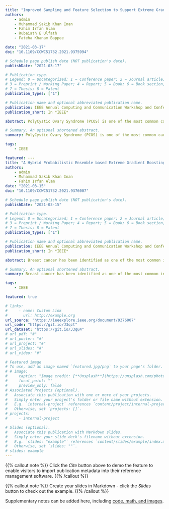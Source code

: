```yaml
---
title: "Improved Sampling and Feature Selection to Support Extreme Gradient Boosting For PCOS Diagnosis"
authors:
    - admin
    - Muhammad Sakib Khan Inan
    - Fahim Irfan Alam
    - Rubaiath E Ulfath
    - Fateha Khanam Bappee

date: "2021-03-17"
doi: "10.1109/CCWC51732.2021.9375994"

# Schedule page publish date (NOT publication's date).
publishDate: "2021-03-17"

# Publication type.
# Legend: 0 = Uncategorized; 1 = Conference paper; 2 = Journal article;
# 3 = Preprint / Working Paper; 4 = Report; 5 = Book; 6 = Book section;
# 7 = Thesis; 8 = Patent
publication_types: ["1"]

# Publication name and optional abbreviated publication name.
publication: IEEE Annual Computing and Communication Workshop and Conference (CCWC)
publication_short: In *IEEE*

abstract: PolyCystic Ovary Syndrome (PCOS) is one of the most common causes of female infertility, affecting a large number of women of reproductive age, even continuing far beyond the childbearing years. This hormonal disorder may further lead to the risk of other long-term complications. Considering the powerful recognition abilities of the probabilistic nature of ensemble-based gradient boosting algorithms, particularly in the field of the medical domain, we propose the use of Extreme Gradient Boosting, XGBoost, for early detection of PCOS. To strongly support an effective classification performance, we have resampled our data using a combination of SMOTE(Synthetic Minority Oversampling Techniques) & ENN (Edited Nearest Neighbour), to solve class imbalance and data outliers issues. Also, by exploiting popular statistical correlation methods, ANOVA Test Chi-Square Test, we have identified 23 most significant metabolic and clinical parameters that best classify PCOS conditions. Finally, we experimented with our model on a benchmark dataset collected from Kaggle to justify the effectiveness of our proposed findings where the Extreme Gradient Boosting classifier outperformed all other classifiers with a 10 Fold Cross-validation score of 96.03 % all over, along with a 98% Recall in the detection of patients not having PCOS, which outperforms all the existing recent methods where the numerical data-driven diagnosis of PCOS have been studied on this particular dataset.

# Summary. An optional shortened abstract.
summary: PolyCystic Ovary Syndrome (PCOS) is one of the most common causes of female infertility, affecting a large number of women of reproductive age, even continuing far beyond the childbearing years. This hormonal disorder may further lead to the risk of other long-term complications. Considering the powerful recognition abilities of the probabilistic nature of ensemble-based gradient boosting algorithms, particularly in the field of the medical domain, we propose the use of Extreme Gradient Boosting, XGBoost, for early detection of PCOS. To strongly support an effective classification performance, we have resampled our data using a combination of SMOTE(Synthetic Minority Oversampling Techniques) & ENN (Edited Nearest Neighbour), to solve class imbalance and data outliers issues. Also, by exploiting popular statistical correlation methods, ANOVA Test Chi-Square Test, we have identified 23 most significant metabolic and clinical parameters that best classify PCOS conditions. Finally, we experimented with our model on a benchmark dataset collected from Kaggle to justify the effectiveness of our proposed findings where the Extreme Gradient Boosting classifier outperformed all other classifiers with a 10 Fold Cross-validation score of 96.03 % all over, along with a 98% Recall in the detection of patients not having PCOS, which outperforms all the existing recent methods where the numerical data-driven diagnosis of PCOS have been studied on this particular dataset.

tags:
    - IEEE

featured: ---
title: "A Hybrid Probabilistic Ensemble based Extreme Gradient Boosting Approach For Breast Cancer Diagnosis"
authors:
    - admin
    - Muhammad Sakib Khan Inan
    - Fahim Irfan Alam
date: "2021-03-15"
doi: "10.1109/CCWC51732.2021.9376007"

# Schedule page publish date (NOT publication's date).
publishDate: "2021-03-15"

# Publication type.
# Legend: 0 = Uncategorized; 1 = Conference paper; 2 = Journal article;
# 3 = Preprint / Working Paper; 4 = Report; 5 = Book; 6 = Book section;
# 7 = Thesis; 8 = Patent
publication_types: ["1"]

# Publication name and optional abbreviated publication name.
publication: IEEE Annual Computing and Communication Workshop and Conference (CCWC)
publication_short: In *IEEE*

abstract: Breast cancer has been identified as one of the most common invasive cancers and the second leading cause of cancer death among women. The survival rates have, however, improved dramatically in recent years, thanks to the advances in the screening and treatment process, hugely depending on how early the disease was detected. Along with the physicians, this had also initiated researchers all over the globe to dedicate themselves to extensive research to produce automated diagnosis strategies for breast cancer. Realizing the extraordinary potential of machine learning-based models in the biomedical domain, a large number of diagnosis methods have been proposed in this direction. In our study, we propose a hybrid unique machine learning framework that integrates individual prediction probabilities from 3 machine learning (Logistic Regression, Support Vector Machine, and K Nearest Neighbors) classifiers, then enhances the performance of these 3 classifiers through hybridization, stacking a gradient boosting algorithm over the combination of these classifiers which ultimately results in a 10 Fold Cross Validation Score of 98.4%, Recall of 100% and Precision of 97.3%. Besides, to handle the class imbalance problem we have incorporated SMOTE(Synthetic Minority Oversampling Technique) for minority classes and also Robust Scaling for normalization to deal with outliers in the dataset. In our proposed hybrid solution, we successfully adopted the breast cancer domain in every stage of our framework, starting from data pre-processing, feature extraction and finally classification. Our framework outperformed some recent state of the art studies in the breast cancer domain.

# Summary. An optional shortened abstract.
summary: Breast cancer has been identified as one of the most common invasive cancers and the second leading cause of cancer death among women. The survival rates have, however, improved dramatically in recent years, thanks to the advances in the screening and treatment process, hugely depending on how early the disease was detected. Along with the physicians, this had also initiated researchers all over the globe to dedicate themselves to extensive research to produce automated diagnosis strategies for breast cancer. Realizing the extraordinary potential of machine learning-based models in the biomedical domain, a large number of diagnosis methods have been proposed in this direction. In our study, we propose a hybrid unique machine learning framework that integrates individual prediction probabilities from 3 machine learning (Logistic Regression, Support Vector Machine, and K Nearest Neighbors) classifiers, then enhances the performance of these 3 classifiers through hybridization, stacking a gradient boosting algorithm over the combination of these classifiers which ultimately results in a 10 Fold Cross-Validation Score of 98.4%, Recall of 100% and Precision of 97.3%. Besides, to handle the class imbalance problem we have incorporated SMOTE(Synthetic Minority Oversampling Technique) for minority classes and also Robust Scaling for normalization to deal with outliers in the dataset. In our proposed hybrid solution, we successfully adopted the breast cancer domain in every stage of our framework, starting from data pre-processing, feature extraction, and finally classification. Our framework outperformed some recent state of the art studies in the breast cancer domain.

tags:
    - IEEE

featured: true

# links:
#     - name: Custom Link
#       url: http://example.org
url_source: "https://ieeexplore.ieee.org/document/9376007"
url_code: "https://git.io/J3qzt"
url_dataset: "https://git.io/J3qu4"
# url_pdf: "#"
# url_poster: "#"
# url_project: "#"
# url_slides: "#"
# url_video: "#"

# Featured image
# To use, add an image named `featured.jpg/png` to your page's folder.
# # image:
#     caption: "Image credit: [**Unsplash**](https://unsplash.com/photos/pLCdAaMFLTE)"
#     focal_point: ""
#     preview_only: false
# Associated Projects (optional).
#   Associate this publication with one or more of your projects.
#   Simply enter your project's folder or file name without extension.
#   E.g. `internal-project` references `content/project/internal-project/index.md`.
#   Otherwise, set `projects: []`.
# projects:
#     - internal-project

# Slides (optional).
#   Associate this publication with Markdown slides.
#   Simply enter your slide deck's filename without extension.
#   E.g. `slides: "example"` references `content/slides/example/index.md`.
#   Otherwise, set `slides: ""`.
# slides: example
---
```


{{% callout note %}}
Click the _Cite_ button above to demo the feature to enable visitors to import publication metadata into their reference management software.
{{% /callout %}}

{{% callout note %}}
Create your slides in Markdown - click the _Slides_ button to check out the example.
{{% /callout %}}

Supplementary notes can be added here, including [code, math, and images](https://wowchemy.com/docs/writing-markdown-latex/).
